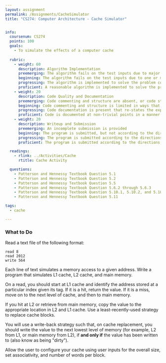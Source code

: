 ```yaml
---
layout: assignment
permalink: /Assignments/CacheSimulator
title: "CS274: Computer Architecture - Cache Simulator"


info:
  coursenum: CS274
  points: 100
  goals:
    - To simulate the effects of a computer cache
    
  rubric:
    - weight: 60
      description: Algorithm Implementation
      preemerging: The algorithm fails on the test inputs due to major issues, or the program fails to compile and/or run
      beginning: The algorithm fails on the test inputs due to one or more minor issues
      progressing: The algorithm is implemented to solve the problem correctly according to given test inputs, but would fail if executed in a general case due to a minor issue or omission in the algorithm design or implementation, including a Makefile
      proficient: A reasonable algorithm is implemented to solve the problem which correctly solves the problem according to the given test inputs, and would be reasonably expected to solve the problem in the general case
    - weight: 20
      description: Code Quality and Documentation
      preemerging: Code commenting and structure are absent, or code structure departs significantly from best practice, and/or the code departs significantly from the style guide
      beginning: Code commenting and structure is limited in ways that reduce the readability of the program, and/or there are minor departures from the style guide
      progressing: Code documentation is present that re-states the explicit code definitions, and/or code is written that mostly adheres to the style guide
      proficient: Code is documented at non-trivial points in a manner that enhances the readability of the program, and code is written according to the style guide
    - weight: 20
      description: Writeup and Submission
      preemerging: An incomplete submission is provided
      beginning: The program is submitted, but not according to the directions in one or more ways (for example, because it is lacking a readme writeup)
      progressing: The program is submitted according to the directions with a minor omission or correction needed, and with at least superficial responses to the bolded questions throughout
      proficient: The program is submitted according to the directions, including a readme writeup describing the solution, and thoughtful answers to the bolded or textbook questions throughout

  readings:
    - rlink: ../Activities/Cache
      rtitle: Cache Activity

  questions:
    - Patterson and Hennessy Textbook Question 5.1
    - Patterson and Hennessy Textbook Question 5.2
    - Patterson and Hennessy Textbook Question 5.5
    - Patterson and Hennessy Textbook Question 5.6.2 through 5.6.3
    - Patterson and Hennessy Textbook Question 5.10.1, 5.10.2, and 5.10.4
    - Patterson and Hennessy Textbook Question 5.11

tags:
  - cache

---
```


### What to Do

Read a text file of the following format:

```
read 8
read 2012
write 564
```

Each line of text simulates a memory access to a given address.  Write a program that simulates L1 cache, L2 cache, and main memory.

On a read, you should start at L1 cache and identify the address stored at a particular index given its tag.  If it is a hit, return the value.  If it is a miss, move on to the next level of cache, and then to main memory.

If you hit at L2 or retrieve from main memory, copy the value to the appropriate location in L2 and L1 cache.  Use a least-recently-used strategy to replace cache blocks.

You will use a write-back strategy such that, on cache replacement, you should write the value to the next lowest level of memory (for example, L2 from L1, or main memory from L2), if **and only if** the value has been written to (also know as being "dirty").

Allow the user to configure your cache using user inputs for the overall size, set associativity, and number of words per block.  
